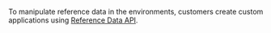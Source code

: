 To manipulate reference data in the environments, customers create custom applications using [Reference Data API](time-series-insights-reference-reference-data-api.md).
